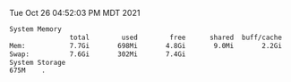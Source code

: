Tue Oct 26 04:52:03 PM MDT 2021
```bash
System Memory
               total        used        free      shared  buff/cache   available
Mem:           7.7Gi       698Mi       4.8Gi       9.0Mi       2.2Gi       6.7Gi
Swap:          7.6Gi       302Mi       7.4Gi
System Storage
675M	.
```
